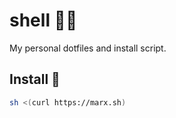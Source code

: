 # shell 🐚✨
My personal dotfiles and install script.

## Install 🚀
```bash
sh <(curl https://marx.sh)
```
